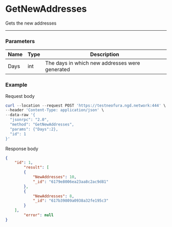 # GetNewAddresses
Gets the new addresses
<hr>

### Parameters

|    Name    | Type | Description |
| ---------- | --- |    ------    |
| Days       | int| The days in which new addresses were generated |



### Example

Request body

```powershell
curl --location --request POST 'https://testneofura.ngd.network:444' \
--header 'Content-Type: application/json' \
--data-raw '{
  "jsonrpc": "2.0",
  "method": "GetNewAddresses",
  "params": {"Days":2},
  "id": 1
}'
```

Response body

```json
{
    "id": 1,
        "result": [
        {
            "NewAddresses": 10,
            "_id": "6179e8006ea23aa8c2ac9d81"
        },
        {
            "NewAddresses": 8,
            "_id": "617b39809a0938a32fe195c3"
        }
    ],
        "error": null
}
```

